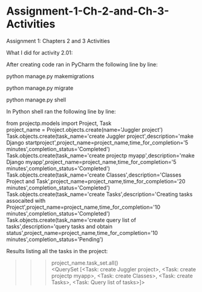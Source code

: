 # Assignment-1-Ch-2-and-Ch-3-Activities
Assignment 1: Chapters 2 and 3 Activities

What I did for activity 2.01:

After creating code ran in PyCharm the following line by line:

python manage.py makemigrations

python manage.py migrate

python manage.py shell

In Python shell ran the following line by line:

from projectp.models import Project, Task                    
project_name = Project.objects.create(name='Juggler project')  
Task.objects.create(task_name='create Juggler project',description='make Django startproject',project_name=project_name,time_for_completion='5 minutes',completion_status='Completed')  
Task.objects.create(task_name='create projectp myapp',description='make Django myapp',project_name=project_name,time_for_completion='5 minutes',completion_status='Completed')       
Task.objects.create(task_name='create Classes',description='Classes Project and Task',project_name=project_name,time_for_completion='20 minutes',completion_status='Completed') 
Task.objects.create(task_name='create Tasks',description='Creating tasks assocaited with Project',project_name=project_name,time_for_completion='10 minutes',completion_status='Completed')  
Task.objects.create(task_name='create query list of tasks',description='query tasks and obtain status',project_name=project_name,time_for_completion='10 minutes',completion_status='Pending') 

Results listing all the tasks in the project:
>>> project_name.task_set.all()                        
<QuerySet [<Task: create Juggler project>, <Task: create projectp myapp>, <Task: create Classes>, <Task: create Tasks>, <Task: Query list of tasks>]>
